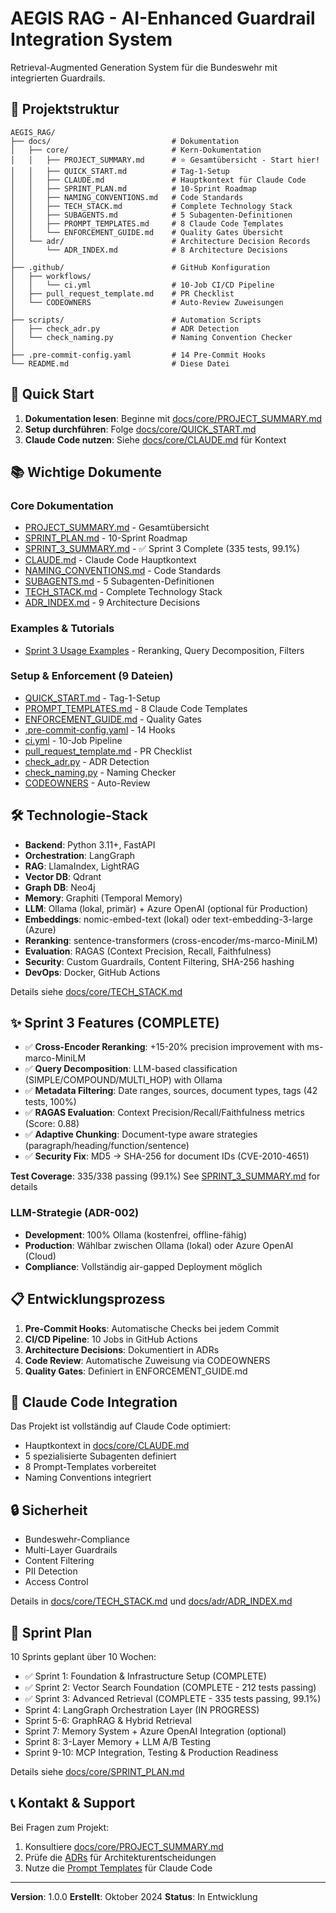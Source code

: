 # AEGIS RAG - AI-Enhanced Guardrail Integration System

Retrieval-Augmented Generation System für die Bundeswehr mit integrierten Guardrails.

## 📁 Projektstruktur

```
AEGIS_RAG/
├── docs/                           # Dokumentation
│   ├── core/                       # Kern-Dokumentation
│   │   ├── PROJECT_SUMMARY.md      # ⭐ Gesamtübersicht - Start hier!
│   │   ├── QUICK_START.md          # Tag-1-Setup
│   │   ├── CLAUDE.md               # Hauptkontext für Claude Code
│   │   ├── SPRINT_PLAN.md          # 10-Sprint Roadmap
│   │   ├── NAMING_CONVENTIONS.md   # Code Standards
│   │   ├── TECH_STACK.md           # Complete Technology Stack
│   │   ├── SUBAGENTS.md            # 5 Subagenten-Definitionen
│   │   ├── PROMPT_TEMPLATES.md     # 8 Claude Code Templates
│   │   └── ENFORCEMENT_GUIDE.md    # Quality Gates Übersicht
│   └── adr/                        # Architecture Decision Records
│       └── ADR_INDEX.md            # 8 Architecture Decisions
│
├── .github/                        # GitHub Konfiguration
│   ├── workflows/
│   │   └── ci.yml                  # 10-Job CI/CD Pipeline
│   ├── pull_request_template.md    # PR Checklist
│   └── CODEOWNERS                  # Auto-Review Zuweisungen
│
├── scripts/                        # Automation Scripts
│   ├── check_adr.py                # ADR Detection
│   └── check_naming.py             # Naming Convention Checker
│
├── .pre-commit-config.yaml         # 14 Pre-Commit Hooks
└── README.md                       # Diese Datei
```

## 🚀 Quick Start

1. **Dokumentation lesen**: Beginne mit [docs/core/PROJECT_SUMMARY.md](docs/core/PROJECT_SUMMARY.md)
2. **Setup durchführen**: Folge [docs/core/QUICK_START.md](docs/core/QUICK_START.md)
3. **Claude Code nutzen**: Siehe [docs/core/CLAUDE.md](docs/core/CLAUDE.md) für Kontext

## 📚 Wichtige Dokumente

### Core Dokumentation
- [PROJECT_SUMMARY.md](docs/core/PROJECT_SUMMARY.md) - Gesamtübersicht
- [SPRINT_PLAN.md](docs/core/SPRINT_PLAN.md) - 10-Sprint Roadmap
- [SPRINT_3_SUMMARY.md](SPRINT_3_SUMMARY.md) - ✅ Sprint 3 Complete (335 tests, 99.1%)
- [CLAUDE.md](docs/core/CLAUDE.md) - Claude Code Hauptkontext
- [NAMING_CONVENTIONS.md](docs/core/NAMING_CONVENTIONS.md) - Code Standards
- [SUBAGENTS.md](docs/core/SUBAGENTS.md) - 5 Subagenten-Definitionen
- [TECH_STACK.md](docs/core/TECH_STACK.md) - Complete Technology Stack
- [ADR_INDEX.md](docs/adr/ADR_INDEX.md) - 9 Architecture Decisions

### Examples & Tutorials
- [Sprint 3 Usage Examples](docs/examples/sprint3_examples.md) - Reranking, Query Decomposition, Filters

### Setup & Enforcement (9 Dateien)
- [QUICK_START.md](docs/core/QUICK_START.md) - Tag-1-Setup
- [PROMPT_TEMPLATES.md](docs/core/PROMPT_TEMPLATES.md) - 8 Claude Code Templates
- [ENFORCEMENT_GUIDE.md](docs/core/ENFORCEMENT_GUIDE.md) - Quality Gates
- [.pre-commit-config.yaml](.pre-commit-config.yaml) - 14 Hooks
- [ci.yml](.github/workflows/ci.yml) - 10-Job Pipeline
- [pull_request_template.md](.github/pull_request_template.md) - PR Checklist
- [check_adr.py](scripts/check_adr.py) - ADR Detection
- [check_naming.py](scripts/check_naming.py) - Naming Checker
- [CODEOWNERS](.github/CODEOWNERS) - Auto-Review

## 🛠️ Technologie-Stack

- **Backend**: Python 3.11+, FastAPI
- **Orchestration**: LangGraph
- **RAG**: LlamaIndex, LightRAG
- **Vector DB**: Qdrant
- **Graph DB**: Neo4j
- **Memory**: Graphiti (Temporal Memory)
- **LLM**: Ollama (lokal, primär) + Azure OpenAI (optional für Production)
- **Embeddings**: nomic-embed-text (lokal) oder text-embedding-3-large (Azure)
- **Reranking**: sentence-transformers (cross-encoder/ms-marco-MiniLM)
- **Evaluation**: RAGAS (Context Precision, Recall, Faithfulness)
- **Security**: Custom Guardrails, Content Filtering, SHA-256 hashing
- **DevOps**: Docker, GitHub Actions

Details siehe [docs/core/TECH_STACK.md](docs/core/TECH_STACK.md)

## ✨ Sprint 3 Features (COMPLETE)

- ✅ **Cross-Encoder Reranking**: +15-20% precision improvement with ms-marco-MiniLM
- ✅ **Query Decomposition**: LLM-based classification (SIMPLE/COMPOUND/MULTI_HOP) with Ollama
- ✅ **Metadata Filtering**: Date ranges, sources, document types, tags (42 tests, 100%)
- ✅ **RAGAS Evaluation**: Context Precision/Recall/Faithfulness metrics (Score: 0.88)
- ✅ **Adaptive Chunking**: Document-type aware strategies (paragraph/heading/function/sentence)
- ✅ **Security Fix**: MD5 → SHA-256 for document IDs (CVE-2010-4651)

**Test Coverage**: 335/338 passing (99.1%)
See [SPRINT_3_SUMMARY.md](SPRINT_3_SUMMARY.md) for details

### LLM-Strategie (ADR-002)
- **Development**: 100% Ollama (kostenfrei, offline-fähig)
- **Production**: Wählbar zwischen Ollama (lokal) oder Azure OpenAI (Cloud)
- **Compliance**: Vollständig air-gapped Deployment möglich

## 📋 Entwicklungsprozess

1. **Pre-Commit Hooks**: Automatische Checks bei jedem Commit
2. **CI/CD Pipeline**: 10 Jobs in GitHub Actions
3. **Architecture Decisions**: Dokumentiert in ADRs
4. **Code Review**: Automatische Zuweisung via CODEOWNERS
5. **Quality Gates**: Definiert in ENFORCEMENT_GUIDE.md

## 🤖 Claude Code Integration

Das Projekt ist vollständig auf Claude Code optimiert:
- Hauptkontext in [docs/core/CLAUDE.md](docs/core/CLAUDE.md)
- 5 spezialisierte Subagenten definiert
- 8 Prompt-Templates vorbereitet
- Naming Conventions integriert

## 🔒 Sicherheit

- Bundeswehr-Compliance
- Multi-Layer Guardrails
- Content Filtering
- PII Detection
- Access Control

Details in [docs/core/TECH_STACK.md](docs/core/TECH_STACK.md) und [docs/adr/ADR_INDEX.md](docs/adr/ADR_INDEX.md)

## 📅 Sprint Plan

10 Sprints geplant über 10 Wochen:
- ✅ Sprint 1: Foundation & Infrastructure Setup (COMPLETE)
- ✅ Sprint 2: Vector Search Foundation (COMPLETE - 212 tests passing)
- ✅ Sprint 3: Advanced Retrieval (COMPLETE - 335 tests passing, 99.1%)
- Sprint 4: LangGraph Orchestration Layer (IN PROGRESS)
- Sprint 5-6: GraphRAG & Hybrid Retrieval
- Sprint 7: Memory System + Azure OpenAI Integration (optional)
- Sprint 8: 3-Layer Memory + LLM A/B Testing
- Sprint 9-10: MCP Integration, Testing & Production Readiness

Details siehe [docs/core/SPRINT_PLAN.md](docs/core/SPRINT_PLAN.md)

## 📞 Kontakt & Support

Bei Fragen zum Projekt:
1. Konsultiere [docs/core/PROJECT_SUMMARY.md](docs/core/PROJECT_SUMMARY.md)
2. Prüfe die [ADRs](docs/adr/ADR_INDEX.md) für Architekturentscheidungen
3. Nutze die [Prompt Templates](docs/core/PROMPT_TEMPLATES.md) für Claude Code

---

**Version**: 1.0.0
**Erstellt**: Oktober 2024
**Status**: In Entwicklung
